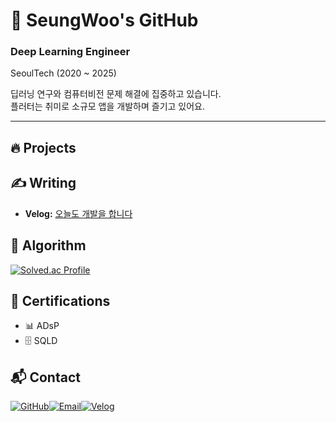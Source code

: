 # 🚀 SeungWoo's GitHub  

### Deep Learning Engineer
SeoulTech (2020 ~ 2025)  

딥러닝 연구와 컴퓨터비전 문제 해결에 집중하고 있습니다.  
플러터는 취미로 소규모 앱을 개발하며 즐기고 있어요.  

---

## 🔥 Projects

## ✍️ Writing  
- **Velog:** [오늘도 개발을 합니다](https://velog.io/@tmddn0920/posts)  

## 🧩 Algorithm  
<a href="https://solved.ac/tmddn0920">
    <img src="http://mazassumnida.wtf/api/v2/generate_badge?boj=tmddn0920" alt="Solved.ac Profile"/>
</a>

## 📜 Certifications  
- 📊 ADsP  
- 🗄️ SQLD  

## 📬 Contact  
[![GitHub](https://img.shields.io/badge/GitHub-000000?style=for-the-badge&logo=github&logoColor=white)](https://github.com/tmddn0920)[![Email](https://img.shields.io/badge/Email-D14836?style=for-the-badge&logo=gmail&logoColor=white)](mailto:likepiano2424@gmail.com)[![Velog](https://img.shields.io/badge/Velog-20C997?style=for-the-badge&logo=velog&logoColor=white)](https://velog.io/@tmddn0920/posts)  
